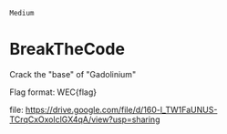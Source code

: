`Medium`

# BreakTheCode

Crack the "base" of "Gadolinium"

Flag format: WEC{flag}

file: https://drive.google.com/file/d/160-l_TW1FaUNUS-TCrqCxOxolclGX4qA/view?usp=sharing


